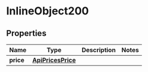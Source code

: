

# InlineObject200

## Properties

Name | Type | Description | Notes
------------ | ------------- | ------------- | -------------
**price** | [**ApiPricesPrice**](ApiPricesPrice.md) |  | 



